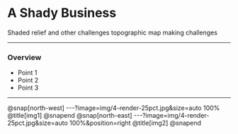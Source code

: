 # A Shady Business

Shaded relief and other challenges topographic map making challenges

---

### Overview

- Point 1
- Point 2
- Point 3

---
@snap[north-west]
---?image=img/4-render-25pct.jpg&size=auto 100% @title[img1]
@snapend
@snap[north-east]
---?image=img/4-render-25pct.jpg&size=auto 100%&position=right @title[img2]
@snapend
